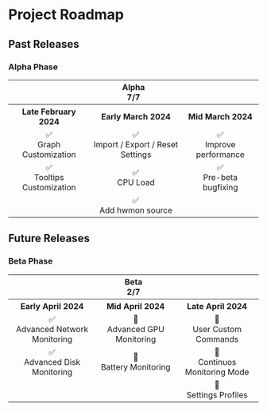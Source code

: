 # Project Roadmap

## Past Releases

### Alpha Phase

<table style="text-align:center" align="center">
    <tr>
        <th style="text-align:center" colspan="3">Alpha<br>7/7</th>
    </tr>
    <tr>
        <th style="text-align:center">Late February 2024</th>
        <th style="text-align:center">Early March 2024</th>
        <th style="text-align:center">Mid March 2024</th>
    </tr>
    <tr>
        <td>✅<br>Graph Customization</td>
        <td>✅<br>Import / Export / Reset Settings</td>
        <td>✅<br>Improve performance</td>
    </tr>
    <tr>
        <td>✅<br>Tooltips Customization</td>
        <td>✅<br>CPU Load</td>
        <td>✅<br>Pre-beta bugfixing</td>
    </tr>
    <tr>
        <td></td>
        <td>✅<br>Add hwmon source</td>
        <td></td>
    </tr>
</table>

## Future Releases

### Beta Phase

<table style="text-align:center" align="center">
    <tr>
        <th style="text-align:center" colspan="3">Beta<br>2/7</th>
    </tr>
    <tr>
        <th style="text-align:center">Early April 2024</th>
        <th style="text-align:center">Mid April 2024</th>
        <th style="text-align:center">Late April 2024</th>
    </tr>
    <tr>
        <td>✅<br>Advanced Network Monitoring</td>
        <td>🔲<br>Advanced GPU Monitoring</td>
        <td>🔲<br>User Custom Commands</td>
    </tr>
    <tr>
        <td>✅<br>Advanced Disk Monitoring</td>
        <td>🔲<br>Battery Monitoring</td>
        <td>🔲<br>Continuos Monitoring Mode</td>
    </tr>
    <tr>
        <td></td>
        <td></td>
        <td>🔲<br>Settings Profiles</td>
    </tr>
</table>
